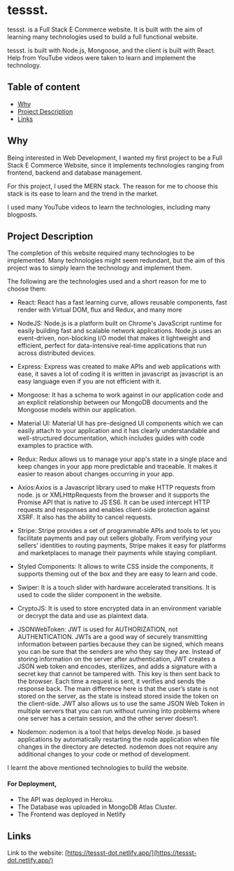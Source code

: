 # **tessst.**

tessst. is a Full Stack E Commerce website. It is built with the aim of learning many technologies used to build a full functional website. 

tessst. is built with Node.js, Mongoose, and the client is built with React. Help from YouTube videos were taken to learn and implement the technology.

## Table of content

* [Why](#why)
* [Project Description](#project-description)
* [Links](#links)


## Why

Being interested in Web Development, I wanted my first project to be a Full Stack E Commerce Website, since it implements technologies ranging from frontend, backend and database management.

For this project, I used the MERN stack. The reason for me to choose this stack is its ease to learn and the trend in the market.

I used many YouTube videos to learn the technologies, including many blogposts.


## Project Description

The completion of this website required many technologies to be implemented. Many technologies might seem redundant, but the aim of this project was to simply learn the technology and implement them.

The following are the technologies used and a short reason for me to choose them:

* React: React has a fast learning curve, allows reusable components, fast render with Virtual DOM, flux and Redux, and many more

* NodeJS: Node.js is a platform built on Chrome's JavaScript runtime for easily building fast and scalable network applications. Node.js uses an event-driven, non-blocking I/O model that makes it lightweight and efficient, perfect for data-intensive real-time applications that run across distributed devices.

* Express: Express was created to make APIs and web applications with ease, it saves a lot of coding  it is written in javascript as javascript is an easy language even if you are not efficient with it.

* Mongoose: It has a schema to work against in our application code and an explicit relationship between our MongoDB documents and the Mongoose models within our application.

* Material UI: Material UI has pre-designed UI components which we can easily attach to your application and it has clearly understandable and well-structured documentation, which includes guides with code examples to practice with.
 
* Redux: Redux allows us to manage your app's state in a single place and keep changes in your app more predictable and traceable. It makes it easier to reason about changes occurring in your app.

* Axios:Axios is a Javascript library used to make HTTP requests from node. js or XMLHttpRequests from the browser and it supports the Promise API that is native to JS ES6. It can be used intercept HTTP requests and responses and enables client-side protection against XSRF. It also has the ability to cancel requests.

* Stripe: Stripe provides a set of programmable APIs and tools to let you facilitate payments and pay out sellers globally. From verifying your sellers' identities to routing payments, Stripe makes it easy for platforms and marketplaces to manage their payments while staying compliant.

* Styled Components: It allows to write CSS inside the components, it supports theming out of the box and they are easy to learn and code.

* Swiper: It is a touch slider with hardware accelerated transitions. It is used to code the slider component in the website.

* CryptoJS: It is used to store encrypted data in an environment variable or decrypt the data and use as plaintext data.

* JSONWebToken: JWT is used for AUTHORIZATION, not AUTHENTICATION. JWTs are a good way of securely transmitting information between parties because they can be signed, which means you can be sure that the senders are who they say they are. Instead of storing information on the server after authentication, JWT creates a JSON web token and encodes, sterilizes, and adds a signature with a secret key that cannot be tampered with. This key is then sent back to the browser. Each time a request is sent, it verifies and sends the response back. The main difference here is that the user’s state is not stored on the server, as the state is instead stored inside the token on the client-side. JWT also allows us to use the same JSON Web Token in multiple servers that you can run without running into problems where one server has a certain session, and the other server doesn’t.

* Nodemon: nodemon is a tool that helps develop Node. js based applications by automatically restarting the node application when file changes in the directory are detected. nodemon does not require any additional changes to your code or method of development.


I learnt the above mentioned technologies to build the website.

#### For Deployment, 

* The API was deployed in Heroku.
* The Database was uploaded in MongoDB Atlas Cluster.
* The Frontend was deployed in Netlify

## Links

Link to the website: [https://tessst-dot.netlify.app/](https://tessst-dot.netlify.app/)

